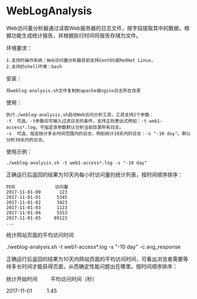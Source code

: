 # WebLogAnalysis
Web访问量分析器通过读取Web服务器的日志文件，按字段提取其中的数据，根据功能生成统计报告，并根据执行时间将报告存储为文件。

环境要求：

	1.支持的操作系统：Web访问量分析器目前支持CentOS或RedHat Linux，
	2.支持的shell环境：bash

安装：
	
	将weblog-analysis.sh文件复制到apache或nginx日志所在目录

使用：		

	执行./weblog-analysis.sh启动Web访问分析工具，工具支持2个参数：
	-t  可选，-t参数后可输入过滤日志的条件，支持正则表达式例如：-t web1-access*.log。不指定该参数默认分析当前目录所有日志。
	-s  可选，指定统计多长时间范围内的日志，例如统计10天内的日志：-s "-10 day"。默认分析30天内的日志。

使用示例：

	./weblog-analysis.sh -t web1-access*.log -s "-10 day"

正确运行后返回的结果为10天内每小时访问量的统计列表，按时间顺序排序：

	时间               访问量
	2017-11-01-00       123
	2017-11-01-01      5345
	2017-11-01-02      3423
	2017-11-01-03      1123
	2017-11-01-04      5553
	2017-11-01-05     89123
	...


统计网站页面的平均访问时间

./weblog-analysis.sh
-t web1-access*.log -s "-10 day" -c avg_response

正确运行后返回的结果为10天内网站页面的平均访问时间，可看出浏览者需要等待多长时间才能获得页面，从而确定性能问题出在哪里。按时间顺序排序：

统计开始时间    
    平均访问时间（秒）

2017-11-01    
     1.45

